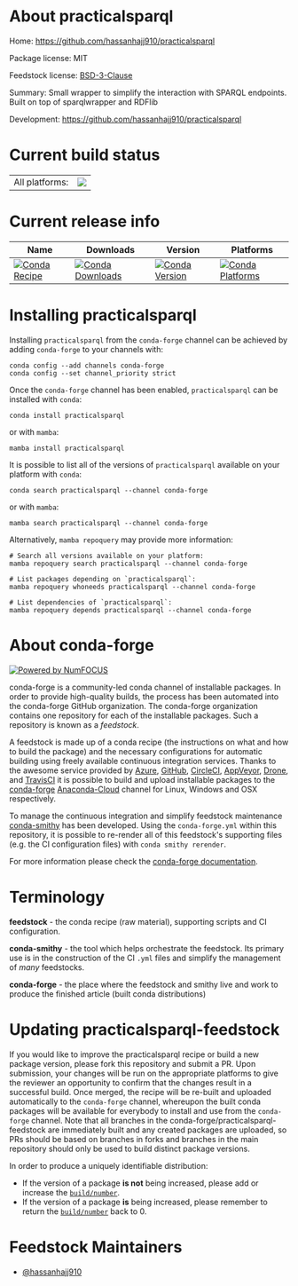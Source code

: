About practicalsparql
=====================

Home: https://github.com/hassanhajj910/practicalsparql

Package license: MIT

Feedstock license: [BSD-3-Clause](https://github.com/conda-forge/practicalsparql-feedstock/blob/main/LICENSE.txt)

Summary: Small wrapper to simplify the interaction with SPARQL endpoints. Built on top of sparqlwrapper and RDFlib

Development: https://github.com/hassanhajj910/practicalsparql

Current build status
====================


<table><tr><td>All platforms:</td>
    <td>
      <a href="https://dev.azure.com/conda-forge/feedstock-builds/_build/latest?definitionId=18380&branchName=main">
        <img src="https://dev.azure.com/conda-forge/feedstock-builds/_apis/build/status/practicalsparql-feedstock?branchName=main">
      </a>
    </td>
  </tr>
</table>

Current release info
====================

| Name | Downloads | Version | Platforms |
| --- | --- | --- | --- |
| [![Conda Recipe](https://img.shields.io/badge/recipe-practicalsparql-green.svg)](https://anaconda.org/conda-forge/practicalsparql) | [![Conda Downloads](https://img.shields.io/conda/dn/conda-forge/practicalsparql.svg)](https://anaconda.org/conda-forge/practicalsparql) | [![Conda Version](https://img.shields.io/conda/vn/conda-forge/practicalsparql.svg)](https://anaconda.org/conda-forge/practicalsparql) | [![Conda Platforms](https://img.shields.io/conda/pn/conda-forge/practicalsparql.svg)](https://anaconda.org/conda-forge/practicalsparql) |

Installing practicalsparql
==========================

Installing `practicalsparql` from the `conda-forge` channel can be achieved by adding `conda-forge` to your channels with:

```
conda config --add channels conda-forge
conda config --set channel_priority strict
```

Once the `conda-forge` channel has been enabled, `practicalsparql` can be installed with `conda`:

```
conda install practicalsparql
```

or with `mamba`:

```
mamba install practicalsparql
```

It is possible to list all of the versions of `practicalsparql` available on your platform with `conda`:

```
conda search practicalsparql --channel conda-forge
```

or with `mamba`:

```
mamba search practicalsparql --channel conda-forge
```

Alternatively, `mamba repoquery` may provide more information:

```
# Search all versions available on your platform:
mamba repoquery search practicalsparql --channel conda-forge

# List packages depending on `practicalsparql`:
mamba repoquery whoneeds practicalsparql --channel conda-forge

# List dependencies of `practicalsparql`:
mamba repoquery depends practicalsparql --channel conda-forge
```


About conda-forge
=================

[![Powered by
NumFOCUS](https://img.shields.io/badge/powered%20by-NumFOCUS-orange.svg?style=flat&colorA=E1523D&colorB=007D8A)](https://numfocus.org)

conda-forge is a community-led conda channel of installable packages.
In order to provide high-quality builds, the process has been automated into the
conda-forge GitHub organization. The conda-forge organization contains one repository
for each of the installable packages. Such a repository is known as a *feedstock*.

A feedstock is made up of a conda recipe (the instructions on what and how to build
the package) and the necessary configurations for automatic building using freely
available continuous integration services. Thanks to the awesome service provided by
[Azure](https://azure.microsoft.com/en-us/services/devops/), [GitHub](https://github.com/),
[CircleCI](https://circleci.com/), [AppVeyor](https://www.appveyor.com/),
[Drone](https://cloud.drone.io/welcome), and [TravisCI](https://travis-ci.com/)
it is possible to build and upload installable packages to the
[conda-forge](https://anaconda.org/conda-forge) [Anaconda-Cloud](https://anaconda.org/)
channel for Linux, Windows and OSX respectively.

To manage the continuous integration and simplify feedstock maintenance
[conda-smithy](https://github.com/conda-forge/conda-smithy) has been developed.
Using the ``conda-forge.yml`` within this repository, it is possible to re-render all of
this feedstock's supporting files (e.g. the CI configuration files) with ``conda smithy rerender``.

For more information please check the [conda-forge documentation](https://conda-forge.org/docs/).

Terminology
===========

**feedstock** - the conda recipe (raw material), supporting scripts and CI configuration.

**conda-smithy** - the tool which helps orchestrate the feedstock.
                   Its primary use is in the construction of the CI ``.yml`` files
                   and simplify the management of *many* feedstocks.

**conda-forge** - the place where the feedstock and smithy live and work to
                  produce the finished article (built conda distributions)


Updating practicalsparql-feedstock
==================================

If you would like to improve the practicalsparql recipe or build a new
package version, please fork this repository and submit a PR. Upon submission,
your changes will be run on the appropriate platforms to give the reviewer an
opportunity to confirm that the changes result in a successful build. Once
merged, the recipe will be re-built and uploaded automatically to the
`conda-forge` channel, whereupon the built conda packages will be available for
everybody to install and use from the `conda-forge` channel.
Note that all branches in the conda-forge/practicalsparql-feedstock are
immediately built and any created packages are uploaded, so PRs should be based
on branches in forks and branches in the main repository should only be used to
build distinct package versions.

In order to produce a uniquely identifiable distribution:
 * If the version of a package **is not** being increased, please add or increase
   the [``build/number``](https://docs.conda.io/projects/conda-build/en/latest/resources/define-metadata.html#build-number-and-string).
 * If the version of a package **is** being increased, please remember to return
   the [``build/number``](https://docs.conda.io/projects/conda-build/en/latest/resources/define-metadata.html#build-number-and-string)
   back to 0.

Feedstock Maintainers
=====================

* [@hassanhajj910](https://github.com/hassanhajj910/)

